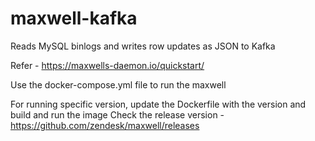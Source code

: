 # maxwell-kafka
Reads MySQL binlogs and writes row updates as JSON to Kafka

Refer - https://maxwells-daemon.io/quickstart/

Use the docker-compose.yml file to run the maxwell

For running specific version, update the Dockerfile with the version and build and run the image
Check the release version - https://github.com/zendesk/maxwell/releases
